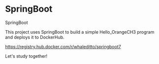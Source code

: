 # SpringBoot

SpringBoot

This project uses SpringBoot to build a simple Hello_OrangeCH3 program and deploys it to DockerHub.

https://registry.hub.docker.com/r/whaleditto/springboot7

Let's study together!
